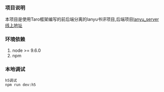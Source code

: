 ### 项目说明
本项目是使用Taro框架编写的前后端分离的lanyu书评项目,后端项目[lanyu_server](https://github.com/shiguangpaoqini/lanyu_server)
[线上地址](http://lanyu.agine.top)
### 环境依赖
1. node >= 9.6.0
2. npm

### 本地调试
```
h5调试
npm run dev:h5
```
